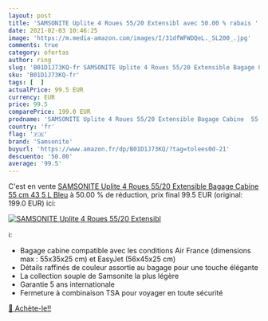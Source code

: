 ```yaml
---
layout: post
title: 'SAMSONITE Uplite 4 Roues 55/20 Extensibl avec 50.00 % rabais '
date: 2021-02-03 10:46:25
image: 'https://m.media-amazon.com/images/I/31dfWFWDQeL._SL200_.jpg'
comments: true
category: ofertas
author: ring
slug: 'B01D1J73KQ-fr SAMSONITE Uplite 4 Roues 55/20 Extensible Bagage Cabine 55...'
sku: 'B01D1J73KQ-fr'
tags: [  ]
actualPrice: 99.5 EUR
currency: EUR
price: 99.5
comparePrice: 199.0 EUR
prodname: 'SAMSONITE Uplite 4 Roues 55/20 Extensible Bagage Cabine  55 cm  43 5 L  Bleu'
country: 'fr'
flag: '🇫🇷'
brand: 'Samsonite'
buyurl: 'https://www.amazon.fr/dp/B01D1J73KQ/?tag=tolees0d-21'
descuento: '50.00'
average: '99.5'
---
```


C'est en vente [SAMSONITE Uplite 4 Roues 55/20 Extensible Bagage Cabine  55 cm  43 5 L  Bleu](https://www.amazon.fr/dp/B01D1J73KQ/?tag=tolees0d-21)  à  50.00 % de réduction, prix final  99.5 EUR (original: 199.0 EUR) ici:

[![SAMSONITE Uplite 4 Roues 55/20 Extensibl](https://m.media-amazon.com/images/I/31dfWFWDQeL._SL200_.jpg)](https://www.amazon.fr/dp/B01D1J73KQ/?tag=tolees0d-21)

ℹ️:

- Bagage cabine compatible avec les conditions Air France (dimensions max : 55x35x25 cm) et EasyJet (56x45x25 cm)
- Détails raffinés de couleur assortie au bagage pour une touche élégante
- La collection souple de Samsonite la plus légère
- Garantie 5 ans internationale
- Fermeture à combinaison TSA pour voyager en toute sécurité

[🛒 Achète-le!!](https://www.amazon.fr/dp/B01D1J73KQ/?tag=tolees0d-21)
